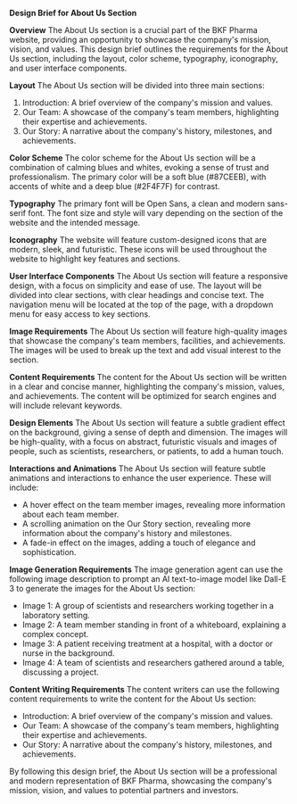 **Design Brief for About Us Section**

**Overview**
The About Us section is a crucial part of the BKF Pharma website, providing an opportunity to showcase the company's mission, vision, and values. This design brief outlines the requirements for the About Us section, including the layout, color scheme, typography, iconography, and user interface components.

**Layout**
The About Us section will be divided into three main sections:

1. Introduction: A brief overview of the company's mission and values.
2. Our Team: A showcase of the company's team members, highlighting their expertise and achievements.
3. Our Story: A narrative about the company's history, milestones, and achievements.

**Color Scheme**
The color scheme for the About Us section will be a combination of calming blues and whites, evoking a sense of trust and professionalism. The primary color will be a soft blue (#87CEEB), with accents of white and a deep blue (#2F4F7F) for contrast.

**Typography**
The primary font will be Open Sans, a clean and modern sans-serif font. The font size and style will vary depending on the section of the website and the intended message.

**Iconography**
The website will feature custom-designed icons that are modern, sleek, and futuristic. These icons will be used throughout the website to highlight key features and sections.

**User Interface Components**
The About Us section will feature a responsive design, with a focus on simplicity and ease of use. The layout will be divided into clear sections, with clear headings and concise text. The navigation menu will be located at the top of the page, with a dropdown menu for easy access to key sections.

**Image Requirements**
The About Us section will feature high-quality images that showcase the company's team members, facilities, and achievements. The images will be used to break up the text and add visual interest to the section.

**Content Requirements**
The content for the About Us section will be written in a clear and concise manner, highlighting the company's mission, values, and achievements. The content will be optimized for search engines and will include relevant keywords.

**Design Elements**
The About Us section will feature a subtle gradient effect on the background, giving a sense of depth and dimension. The images will be high-quality, with a focus on abstract, futuristic visuals and images of people, such as scientists, researchers, or patients, to add a human touch.

**Interactions and Animations**
The About Us section will feature subtle animations and interactions to enhance the user experience. These will include:

* A hover effect on the team member images, revealing more information about each team member.
* A scrolling animation on the Our Story section, revealing more information about the company's history and milestones.
* A fade-in effect on the images, adding a touch of elegance and sophistication.

**Image Generation Requirements**
The image generation agent can use the following image description to prompt an AI text-to-image model like Dall-E 3 to generate the images for the About Us section:

* Image 1: A group of scientists and researchers working together in a laboratory setting.
* Image 2: A team member standing in front of a whiteboard, explaining a complex concept.
* Image 3: A patient receiving treatment at a hospital, with a doctor or nurse in the background.
* Image 4: A team of scientists and researchers gathered around a table, discussing a project.

**Content Writing Requirements**
The content writers can use the following content requirements to write the content for the About Us section:

* Introduction: A brief overview of the company's mission and values.
* Our Team: A showcase of the company's team members, highlighting their expertise and achievements.
* Our Story: A narrative about the company's history, milestones, and achievements.

By following this design brief, the About Us section will be a professional and modern representation of BKF Pharma, showcasing the company's mission, vision, and values to potential partners and investors.